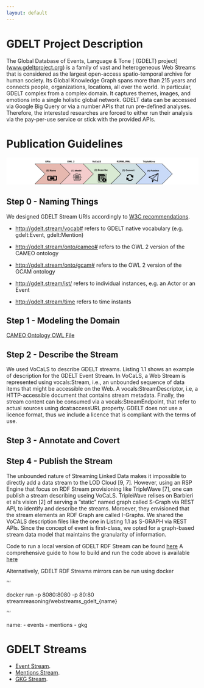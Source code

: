 ```yaml
---
layout: default
---
```


# GDELT Project Description

The Global Database of Events, Language & Tone [ (GDELT) project] (www.gdeltproject.org)
is a family of vast and heterogeneous Web Streams that is considered as the largest
open-access spatio-temporal archive for human society. Its Global Knowledge Graph spans
more than 215 years and connects people, organizations, locations, all over the world.
In particular, GDELT complex from a complex domain. It captures themes, images, and emotions
into a single holistic global network. GDELT data can be accessed via Google Big Query or via
a number APIs that run pre-defined analyses. Therefore, the interested researches are forced
to either run their analysis via the pay-per-use service or stick with the provided APIs.


# Publication Guidelines

![Branching](./assets/images/lc.png)

## Step 0 - Naming Things

We designed GDELT Stream URIs accordingly to [W3C recommendations](https://www.w3.org/TR/cooluris/#cooluris).

-  http://gdelt.stream/vocab# refers to GDELT native vocabulary (e.g. gdelt:Event, gdelt:Mention)
-  http://gdelt.stream/onto/cameo# refers to the OWL 2 version of the CAMEO ontology
-  http://gdelt.stream/onto/gcam# refers to the OWL 2 version of the GCAM ontology

-  http://gdelt.stream/ist/ refers to individual instances, e.g. an Actor or an Event
-  http://gdelt.stream/time refers to time instants


## Step 1 - Modeling the Domain




[CAMEO Ontology OWL File](./assets/ontologies/cameo.owl)

## Step 2 - Describe the Stream

We used VoCaLS to describe GDELT streams. Listing 1.1 shows an example of description for the
GDELT Event Stream. In
VoCaLS, a Web Stream is represented using vocals:Stream,
i.e., an unbounded sequence
of data items that might be
accessible on the Web. A
vocals:StreamDescriptor, i.e,
a HTTP-accessible document
that contains stream metadata. Finally, the stream content can be consumed
via a vocals:StreamEndpoint, that refer to actual sources using dcat:accessURL
property. GDELT does not use a licence format, thus we include a licence that
is compliant with the terms of use.

## Step 3 -  Annotate and Covert





## Step 4 - Publish the Stream

The unbounded nature of Streaming Linked Data makes it impossible to
directly add a data stream to the LOD Cloud [9, 7]. However, using an RSP
Engine that focus on RDF Stream provisioning like TripleWave [7], one can
publish a stream describing useing VoCaLS. TripleWave relises on Barbieri et
al’s vision [2] of serving a ”static” named graph called S-Graph via REST API,
to identify and describe the streams. Moroever, they envisioned that the stream
elements an RDF Graph are called I-Graphs. We shared the VoCALS description
files like the one in Listing 1.1 as S-GRAPH via REST APIs. Since the concept of
event is first-class, we opted for a graph-based stream data model that maintains
the granularity of information.


Code to run a local version of GDELT RDF Stream can be found [here](https://www.dropbox.com/s/i3nlitlh9e9nqyh/webstreams.zip?dl=0)
A comprehensive guide to how to build and run the code above is available [here](https://www.dropbox.com/s/7j2r7x5h91zpbiq/README.md?dl=0)

Alternatively, GDELT RDF Streams mirrors can be run using docker


‘‘‘

docker run -p 8080:8080 -p 80:80 streamreasoning/webstreams_gdelt_{name}

‘‘‘

name:
    - events
    - mentions
    - gkg

# GDELT Streams


- [Event Stream](./events-stream.html).
- [Mentions Stream](./mentions-stream.html).
- [GKG Stream](./gkg-stream.html).
